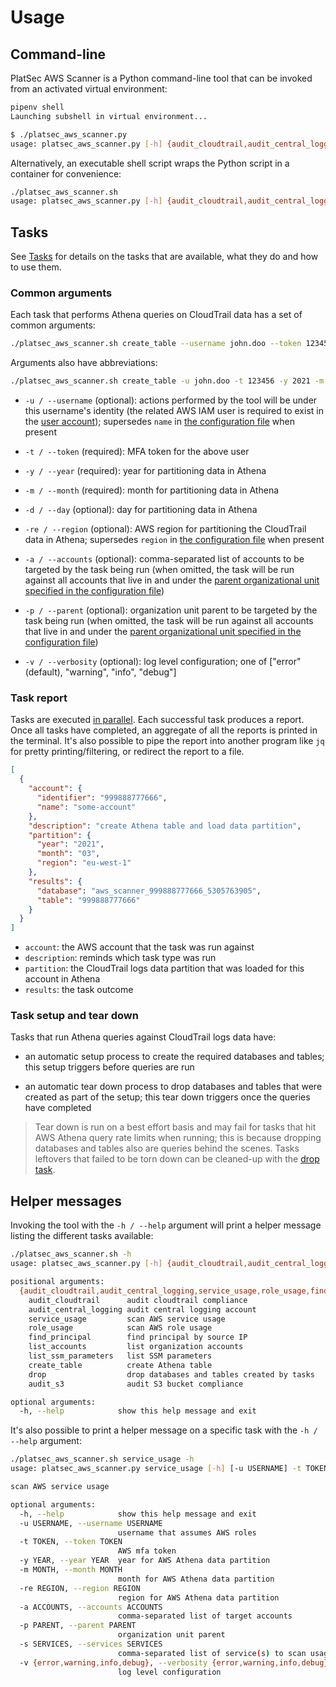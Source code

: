 # Usage

## Command-line

PlatSec AWS Scanner is a Python command-line tool that can be invoked from an activated virtual environment:

```sh
pipenv shell
Launching subshell in virtual environment...

$ ./platsec_aws_scanner.py
usage: platsec_aws_scanner.py [-h] {audit_cloudtrail,audit_central_logging,service_usage,role_usage,find_principal,list_accounts,create_table,drop} ...
```

Alternatively, an executable shell script wraps the Python script in a container for convenience:

```sh
./platsec_aws_scanner.sh
usage: platsec_aws_scanner.py [-h] {audit_cloudtrail,audit_central_logging,service_usage,role_usage,find_principal,list_accounts,create_table,drop} ...
```

## Tasks

See [Tasks](tasks) for details on the tasks that are available, what they do and how to use them.

### Common arguments

Each task that performs Athena queries on CloudTrail data has a set of common arguments:

```sh
./platsec_aws_scanner.sh create_table --username john.doo --token 123456 --year 2021 --month 3 --accounts 888777666555
```

Arguments also have abbreviations:

```sh
./platsec_aws_scanner.sh create_table -u john.doo -t 123456 -y 2021 -m 3 -a 888777666555
```

-   `-u / --username` (optional): actions performed by the tool will be under this username's identity (the related AWS
    IAM user is required to exist in the [user account](configuration.md#user)); supersedes `name` in [the
    configuration file](configuration.md#user) when present

-   `-t / --token` (required): MFA token for the above user

-   `-y / --year` (required): year for partitioning data in Athena

-   `-m / --month` (required): month for partitioning data in Athena

-   `-d / --day` (optional): day for partitioning data in Athena

-   `-re / --region` (optional): AWS region for partitioning the CloudTrail data in Athena; supersedes `region` in [the
    configuration file](configuration.md#cloudtrail) when present

-   `-a / --accounts` (optional): comma-separated list of accounts to be targeted by the task being run (when omitted,
    the task will be run against all accounts that live in and under the [parent organizational unit specified in the
    configuration file](configuration.md#organization))

-   `-p / --parent` (optional): organization unit parent to be targeted by the task being run (when omitted, the task
    will be run against all accounts that live in and under the [parent organizational unit specified in the
    configuration file](configuration.md#organization))

-   `-v / --verbosity` (optional): log level configuration; one of \["error" (default), "warning", "info", "debug"\]

### Task report

Tasks are executed [in parallel](configuration.md#tasks). Each successful task produces a report. Once all tasks have
completed, an aggregate of all the reports is printed in the terminal. It's also possible to pipe the report into
another program like `jq` for pretty printing/filtering, or redirect the report to a file.

```json
[
  {
    "account": {
      "identifier": "999888777666",
      "name": "some-account"
    },
    "description": "create Athena table and load data partition",
    "partition": {
      "year": "2021",
      "month": "03",
      "region": "eu-west-1"
    },
    "results": {
      "database": "aws_scanner_999888777666_5305763905",
      "table": "999888777666"
    }
  }
]
```

- `account`: the AWS account that the task was run against
- `description`: reminds which task type was run
- `partition`: the CloudTrail logs data partition that was loaded for this account in Athena
- `results`: the task outcome

### Task setup and tear down

Tasks that run Athena queries against CloudTrail logs data have:

-   an automatic setup process to create the required databases and tables; this setup triggers before queries are run

-   an automatic tear down process to drop databases and tables that were created as part of the setup; this tear down
    triggers once the queries have completed

> Tear down is run on a best effort basis and may fail for tasks that hit AWS Athena query rate limits when
> running; this is because dropping databases and tables also are queries behind the scenes. Tasks leftovers that
> failed to be torn down can be cleaned-up with the [drop task](tasks/drop.md).

## Helper messages

Invoking the tool with the `-h / --help` argument will print a helper message listing the different tasks available:

```sh
./platsec_aws_scanner.sh -h
usage: platsec_aws_scanner.py [-h] {audit_cloudtrail,audit_central_logging,service_usage,role_usage,find_principal,list_accounts,list_ssm_parameters,create_table,drop,audit_s3} ...

positional arguments:
  {audit_cloudtrail,audit_central_logging,service_usage,role_usage,find_principal,list_accounts,list_ssm_parameters,create_table,drop,audit_s3}
    audit_cloudtrail      audit cloudtrail compliance
    audit_central_logging audit central logging account
    service_usage         scan AWS service usage 
    role_usage            scan AWS role usage
    find_principal        find principal by source IP
    list_accounts         list organization accounts
    list_ssm_parameters   list SSM parameters
    create_table          create Athena table
    drop                  drop databases and tables created by tasks
    audit_s3              audit S3 bucket compliance

optional arguments:
  -h, --help            show this help message and exit
```

It's also possible to print a helper message on a specific task with the `-h / --help` argument:

```sh
./platsec_aws_scanner.sh service_usage -h
usage: platsec_aws_scanner.py service_usage [-h] [-u USERNAME] -t TOKEN -y YEAR -m MONTH [-re REGION] [-a ACCOUNTS] -s SERVICES [-v {error,warning,info,debug}]

scan AWS service usage

optional arguments:
  -h, --help            show this help message and exit
  -u USERNAME, --username USERNAME
                        username that assumes AWS roles
  -t TOKEN, --token TOKEN
                        AWS mfa token
  -y YEAR, --year YEAR  year for AWS Athena data partition
  -m MONTH, --month MONTH
                        month for AWS Athena data partition
  -re REGION, --region REGION
                        region for AWS Athena data partition
  -a ACCOUNTS, --accounts ACCOUNTS
                        comma-separated list of target accounts
  -p PARENT, --parent PARENT
                        organization unit parent
  -s SERVICES, --services SERVICES
                        comma-separated list of service(s) to scan usage for
  -v {error,warning,info,debug}, --verbosity {error,warning,info,debug}
                        log level configuration
```
